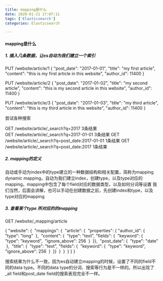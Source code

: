 ```yaml
---
title: mapping是什么
date: 2020-01-21 17:07:11
tags: ['Elasticsearch']
categories: Elasticsearch

---
```


#### 

####  mapping是什么

##### 1.  插入几条数据，让es自动为我们建立一个索引

PUT /website/article/1
{
  "post_date": "2017-01-01",
  "title": "my first article",
  "content": "this is my first article in this website",
  "author_id": 11400
}

PUT /website/article/2
{
  "post_date": "2017-01-02",
  "title": "my second article",
  "content": "this is my second article in this website",
  "author_id": 11400
}

PUT /website/article/3
{
  "post_date": "2017-01-03",
  "title": "my third article",
  "content": "this is my third article in this website",
  "author_id": 11400
}

尝试各种搜索

GET /website/article/_search?q=2017			                 3条结果             
GET /website/article/_search?q=2017-01-01        	                 3条结果
GET /website/article/_search?q=post_date:2017-01-01   	 1条结果
GET /website/article/_search?q=post_date:2017         	         1条结果

##### 2. mapping的定义

自动或手动为index中的type建立的一种数据结构和相关配置，简称为mapping
dynamic mapping，自动为我们建立index，创建type，以及type对应的mapping，mapping中包含了每个field对应的数据类型，以及如何分词等设置
我们当然，后面会讲解，也可以手动在创建数据之前，先创建index和type，以及type对应的mapping

##### 3.  查看某个type 所对应的的mapping

GET /website/_mapping/article

{
  "website": {
​    "mappings": {
​      "article": {
​        "properties": {
​          "author_id": {
​            "type": "long"
​          },
​          "content": {
​            "type": "text",
​            "fields": {
​              "keyword": {
​                "type": "keyword",
​                "ignore_above": 256
​              }
​            }
​          },
​          "post_date": {
​            "type": "date"
​          },
​          "title": {
​            "type": "text",
​            "fields": {
​              "keyword": {
​                "type": "keyword",
​                "ignore_above": 256
​              }
​            }
​          }
​        }
​      }
​    }
  }
}

搜索结果为什么不一致，因为es自动建立mapping的时候，设置了不同的field不同的data type。不同的data type的分词、搜索等行为是不一样的。所以出现了_all field和post_date field的搜索表现完全不一样。


